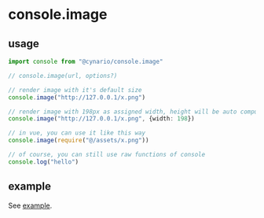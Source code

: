 # console.image

## usage

```ts
import console from "@cynario/console.image"

// console.image(url, options?)

// render image with it's default size
console.image("http://127.0.0.1/x.png")

// render image with 198px as assigned width, height will be auto computed based on size ratio 
console.image("http://127.0.0.1/x.png", {width: 198})

// in vue, you can use it like this way
console.image(require("@/assets/x.png"))

// of course, you can still use raw functions of console
console.log("hello")
```

## example

See [example](https://noah227.github.io/console.image/).
